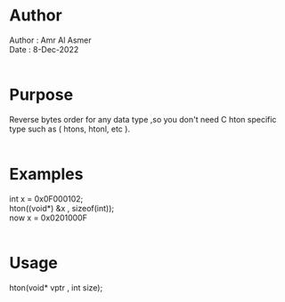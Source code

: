 # Author
Author : Amr Al Asmer<br> 
Date : 8-Dec-2022<br>
<br>
# Purpose
Reverse bytes order for any data type ,so you don't need C hton specific type such as ( htons, htonl, etc ).<br >
<br> 
# Examples
int x = 0x0F000102;<br>
hton((void*) &x , sizeof(int));<br>
now x = 0x0201000F<br><br>
# Usage
hton(void* vptr , int size);<br><br>
#


